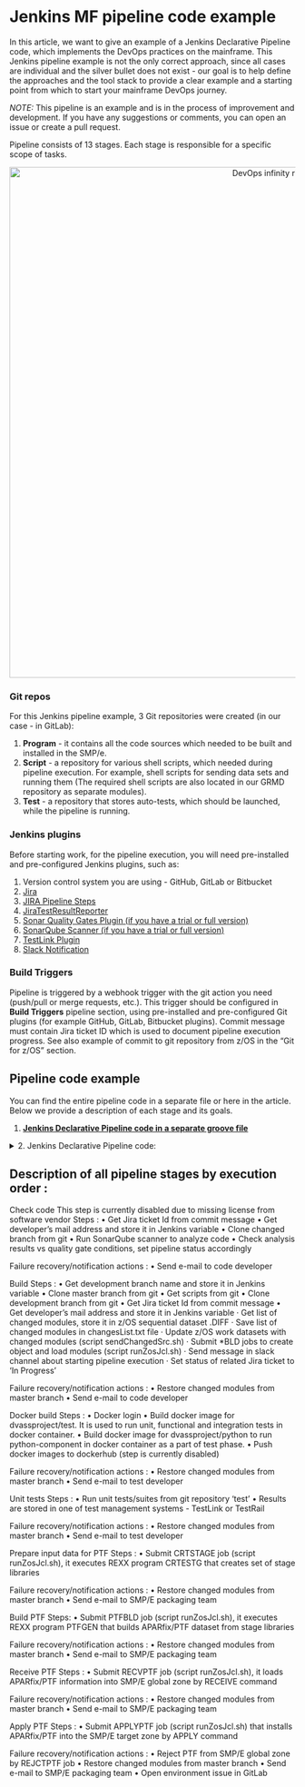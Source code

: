 
# Jenkins MF pipeline code example

In this article, we want to give an example of a Jenkins Declarative Pipeline code, which implements the DevOps practices on the mainframe.
This Jenkins pipeline example is not the only correct approach, since all cases are individual and the silver bullet does not exist - our goal is to help define the approaches and the tool stack to provide a clear example and a starting point from which to start your mainframe DevOps journey.

*NOTE:* This pipeline is an example and is in the process of improvement and development. If you have any suggestions or comments, you can open an issue or create a pull request.

Pipeline consists of 13 stages. Each stage is responsible for a specific scope of tasks.
<p align="center">
<img src="https://github.com/IBA-mainframe-dev/Global-Repository-for-Mainframe-Developers/blob/master/zOS%20System%20operating/images/mfarticleimages/Pipeline%20stages.png" width="900" alt="DevOps infinity ring">
</p>

### Git repos
For this Jenkins pipeline example, 3 Git repositories were created (in our case - in GitLab):
1) **Program** - it contains all the code sources which needed to be built and installed in the SMP/e.
2) **Script** - a repository for various shell scripts, which needed during pipeline execution. For example, shell scripts for sending data sets and running them (The required shell scripts are also located in our GRMD repository as separate modules).
3) **Test** - a repository that stores auto-tests, which should be launched, while the pipeline is running.

### Jenkins plugins
Before starting work, for the pipeline execution, you will need pre-installed and pre-configured Jenkins plugins, such as:
1. Version control system you are using - GitHub, GitLab or Bitbucket
2. [Jira](https://plugins.jenkins.io/jira/)
3. [JIRA Pipeline Steps](https://plugins.jenkins.io/jira-steps/)
4. [JiraTestResultReporter](https://plugins.jenkins.io/JiraTestResultReporter/)
5. [Sonar Quality Gates Plugin (if you have a trial or full version)](https://plugins.jenkins.io/sonar-quality-gates/)
6. [SonarQube Scanner (if you have a trial or full version)](https://plugins.jenkins.io/sonar/)
7. [TestLink Plugin](https://plugins.jenkins.io/testlink/)
8. [Slack Notification](https://plugins.jenkins.io/slack/)

### Build Triggers
Pipeline is triggered by a webhook trigger with the git action you need (push/pull or merge requests, etc.). This trigger should be configured in **Build Triggers** pipeline section, using pre-installed and pre-configured Git plugins (for example GitHub, GitLab, Bitbucket plugins).
Commit message must contain Jira ticket ID which is used to document pipeline execution progress. See also example of commit to git repository from z/OS in the “Git for z/OS” section.

## Pipeline code example
You can find the entire pipeline code in a separate file or here in the article. Below we provide a description of each stage and its goals.
1. [**Jenkins Declarative Pipeline code in a separate groove file**](https://github.com/IBA-mainframe-dev/Global-Repository-for-Mainframe-Developers/blob/master/zOS%20System%20operating/Mainframe%20automation%20solutions%20and%20best%20practices/Jenkins%20MF%20pipeline%20code%20example/mf_pipeline_example.groovy)

 
<details>
  <summary>2. Jenkins Declarative Pipeline code:</summary>
  
```
def emaildev = 'dvassproject@iba.by' 
def emailtest = 'dvassproject@iba.by'
def jiraSite = 'DVASS Jira'
def jiraID = 'DVASS-19'
def HLQ = 'DVASS.TESTPROG'
def JCLLIB = 'DVASS.TESTPROG.JCL'
def gitToken = '9_6pNnhVFKf2pbgEhUxf'
def envErrLabel = 'bug'
def gitRepId = '2767'
def json
def BRANCH = 'develop'
def STAGE

def transitionToDo = [
    transition: [
        id: '11'
        ]
    ]
    
def transitionInProgress = [
    transition: [
        id: '21'
        ]
    ]

def transitionDone = [
    transition: [
        id: '31'
        ]
    ]


pipeline {
   agent any
   
    stages {
    //   stage('Check code') {
    //         steps {
    //             script { STAGE=env.STAGE_NAME }
    //             git branch: 'develop', credentialsId: '5ca6df5c-fd7d-42b1-a0d1-dd8bf947ccd3', 
    //             url: 'https://git.icdc.io/dvass-project-group/program.git'
                
    //             script { emaildev = sh(returnStdout: true, script: 'git --no-pager show -s --format=\'%ae\'')   }
    //             echo "${emaildev}" 
                
    //             //script { jiraID = sh(returnStdout: true, script: 'git log -1 --pretty=%B | grep -o "DVASS-[0-9][0-9]*"').trim()  }
    //             //echo "${jiraID}"
                
    //             jiraAddComment idOrKey: "${jiraID}", comment: 'Jenkins Pipeline is started', site: "${jiraSite}"
                
    //             build 'Check code from Git'
    //               }
    //         post {
    //             success {
    //                 //sh 'echo successful'
    //                 jiraAddComment idOrKey: "${jiraID}", comment: 'Code check done', site: "${jiraSite}"
    //             }
    //             failure {
    //                 //sh 'echo failed'
    //                 jiraAddComment idOrKey: "${jiraID}", comment: 'Code check was not completed', site: "${jiraSite}"
                    
    //                 //mail to developer
    //                 emailext (
    //                 attachLog: true,
    //                 subject:"Code check failed",
    //                 body:"Code check was not completed. See attached pipeline log.",
    //                 to: "${emaildev}"
    //                 )
    //             }
    //         }
    //     }
        
      stage('Build') {
            steps {
                script { STAGE=env.STAGE_NAME }
                slackSend (color: '#FFFF00', message: "STARTED: Job '${env.JOB_NAME} [${env.BUILD_NUMBER}]' (${env.BUILD_URL})")
                
                //Get sources and scripts from GIT
                dir('master') {
                    git branch: 'zigi-master', credentialsId: '5ca6df5c-fd7d-42b1-a0d1-dd8bf947ccd3', 
                    url: 'https://git.icdc.io/dvass-project-group/program.git'
                }
                dir('script') {
                    git branch: 'master', credentialsId: '5ca6df5c-fd7d-42b1-a0d1-dd8bf947ccd3',
                    url: 'https://git.icdc.io/dvass-project-group/script.git'
                }
                
                //Copy scripts to the curent directory
                sh '''
                   cp $PWD/script/zOS/sendChangedSrc.sh sendChangedSrc.sh
                   cp $PWD/script/zOS/runZosJcl.sh runZosJcl.sh
                   cp $PWD/script/config/setBranch.sh setBranch.sh
                '''
                
                //Set branch in vardefs file
                sh  " ./setBranch.sh  ${env.gitlabSourceBranch}"
               
               //Get branch name from vardefs file
                 script { BRANCH = sh(returnStdout: true, 
                script: '''
                VAR_PATH="/$PWD/script/config/vardefs"
                . "$VAR_PATH"
                echo $developBranch
                ''').trim()  }
                
                git branch: "${BRANCH}", credentialsId: '5ca6df5c-fd7d-42b1-a0d1-dd8bf947ccd3', 
                url: 'https://git.icdc.io/dvass-project-group/program.git'
                
                script { emaildev = sh(returnStdout: true, script: 'git --no-pager show -s --format=\'%ae\'')   }
                echo "${emaildev}"  
                script { jiraID = sh(returnStdout: true, script: 'git log -1 --pretty=%B | grep -o "DVASS-[0-9][0-9]*"').trim()  }
                echo "${jiraID}"
         
                jiraTransitionIssue idOrKey: "${jiraID}", input: transitionInProgress, site: "${jiraSite}"
                jiraAddComment idOrKey: "${jiraID}", comment: 'Jenkins Pipeline is started', site: "${jiraSite}"
                
                //Send changed sources on z/OS
                sh  " ./sendChangedSrc.sh  ${HLQ}"
                
                //Run build JCLs - create object and load modules
                sh  " ./runZosJcl.sh  \'${JCLLIB}(ALLLIBS)\' alloclibs.log"
                sh  " ./runZosJcl.sh  \'${JCLLIB}(ASSEMBLD)\' assem_bld.log"
                sh  " ./runZosJcl.sh  \'${JCLLIB}(COBOLBLD)\' cobol_bld.log"
                sh  " ./runZosJcl.sh  \'${JCLLIB}(PLIBLD)\' pli_bld.log"
            }
            post{
                success {
                    jiraAddComment idOrKey: "${jiraID}", comment: 'Build stage completed successfully', site: "${jiraSite}"
                }
                failure {
                    jiraAddComment idOrKey: "${jiraID}", comment: 'Build stage failed', site: "${jiraSite}"
                    
                    //Restore changed modules from master branch
                    sh  " ./sendChangedSrc.sh  ${HLQ} restore "
                    
                    //mail to developer
                    emailext (
                    attachLog: true,
                    subject:"Build failed",
                    body:"Build stage failed. See attached pipeline log.",
                    to: "${emaildev}"
                    )
                }
            }
        }
        
      stage('Docker build') {
            steps {
                script { STAGE=env.STAGE_NAME }
                build job: 'Testing - Build docker image', parameters: [string(name: 'Branch_name', value: BRANCH)]
                  }
            post {
                success {
                    jiraAddComment idOrKey: "${jiraID}", comment: 'Docker build stage completed successfully', site: "${jiraSite}"
                }
                failure {
                    jiraAddComment idOrKey: "${jiraID}", comment: 'Docker build stage failed', site: "${jiraSite}"
                    
                    //Restore changed modules from master branch
                    sh  " ./sendChangedSrc.sh  ${HLQ} restore "
                    
                    //mail to developer
                    emailext (
                    attachLog: true,
                    subject:"Docker build failed",
                    body:"Docker build stage failed. See attached pipeline log.",
                    to: "${emaildev}"
                    )
                }
            }
        } 
        
      stage('Unit tests') {
            steps {
                script { STAGE=env.STAGE_NAME }
                // build 'Testing - Unit-tests'
                build job: 'Testing - Unit-tests', parameters: [string(name: 'Jira_issue', value: jiraID)]
            }
            post {
                success {
                    jiraAddComment idOrKey: "${jiraID}", comment: 'Unit tests completed successfully', site: "${jiraSite}"
                }
                unstable {
                    jiraAddComment idOrKey: "${jiraID}", comment: 'Unit tests failed', site: "${jiraSite}"
					
					//Restore changed modules from master branch
                    sh  " ./sendChangedSrc.sh  ${HLQ} restore "
                    
					//mail to developer
					emailext (
                    attachLog: true,
                    subject:"Unit tests failed",
                    body:"Unit tests failed. See attached pipeline log.",
                    to: "${emaildev}"
                    )
                }
                failure {
                    jiraAddComment idOrKey: "${jiraID}", comment: 'Unit tests failed', site: "${jiraSite}"
					
					//Restore changed modules from master branch
                    sh  " ./sendChangedSrc.sh  ${HLQ} restore "
                    
					//mail to developer
					emailext (
                    attachLog: true,
                    subject:"Unit tests failed",
                    body:"Unit tests failed. See attached pipeline log.",
                    to: "${emaildev}"
                    )
                }
                
            }
        }
      
      stage('Prepare input data for PTF') {
            steps {
                script { STAGE=env.STAGE_NAME }
                sh  " ./runZosJcl.sh  \'${JCLLIB}(CRTSTAGE)\' CRTSTAGE.log"
                  }
            post {
                success {
                    jiraAddComment idOrKey: "${jiraID}", comment: 'Input data for PTF is prepared successfully', site: "${jiraSite}"
                }
                failure {
                    jiraAddComment idOrKey: "${jiraID}", comment: 'Preparing input data for PTF failed', site: "${jiraSite}"
					
					//Restore changed modules from master branch
                    sh  " ./sendChangedSrc.sh  ${HLQ} restore "
					
					//mail to packaging team
					emailext (
                    attachLog: true,
                    subject:"Preparing input data for PTF failed",
                    body:"Preparing input data for PTF failed. See attached pipeline log.",
                    to: '$DEFAULT_RECIPIENTS'
                    )
                }
            }
        }
       
      stage('Build PTF') {
            steps {
                script { STAGE=env.STAGE_NAME }
                sh  " ./runZosJcl.sh  \'${JCLLIB}(PTFBLD)\' PTFBLD.log"
                  }
            post {
                success {
                    jiraAddComment idOrKey: "${jiraID}", comment: 'Build PTF completed successfully', site: "${jiraSite}"
                }
                failure {
                    jiraAddComment idOrKey: "${jiraID}", comment: 'Build PTF failed', site: "${jiraSite}"
					
					//Restore changed modules from master branch
                    sh  " ./sendChangedSrc.sh  ${HLQ} restore "
					
					//mail to packaging team
					emailext (
                    attachLog: true,
                    subject:"Build PTF failed",
                    body:"Build PTF failed. See attached pipeline log.",
                    to: '$DEFAULT_RECIPIENTS'
                    )
                }
            }
        }
        
      stage('Receive PTF') {
            steps {
                script { STAGE=env.STAGE_NAME }
                sh  " ./runZosJcl.sh  \'${JCLLIB}(RECVPTF)\' RECVPTF.log"
                  }
            post {
                success {
                    jiraAddComment idOrKey: "${jiraID}", comment: 'Receive PTF completed successfully', site: "${jiraSite}"
                }
                failure {
                    jiraAddComment idOrKey: "${jiraID}", comment: 'Receive PTF failed', site: "${jiraSite}"
					
					//Restore changed modules from master branch
                    sh  " ./sendChangedSrc.sh  ${HLQ} restore "
                    
					//mail to packaging team
					emailext (
                    attachLog: true,
                    subject:"Receive PTF failed",
                    body:"Receive PTF failed. See attached pipeline log.",
                    to: '$DEFAULT_RECIPIENTS'
                    )
                }
            }
        }
      
      stage('Apply PTF') {
            steps {
                script { STAGE=env.STAGE_NAME }
                sh  " ./runZosJcl.sh  \'${JCLLIB}(APPLYPTF)\' APPLYPTF.log"
                  }
            post {
                success {
                    jiraAddComment idOrKey: "${jiraID}", comment: 'Apply PTF completed successfully', site: "${jiraSite}"
                }
                failure {
                    jiraAddComment idOrKey: "${jiraID}", comment: 'Apply PTF failed', site: "${jiraSite}"
                    
                    //Reject PTF to clean up the global zone and SMP/E datasets
                    sh  " ./runZosJcl.sh  \'${JCLLIB}(REJCTPTF)\' REJCTPTF.log"
                    
                    //Restore changed modules from master branch
                    sh  " ./sendChangedSrc.sh  ${HLQ} restore "
                    
                    script {
                        json = "{\"title\": \"Problem while ${STAGE}\", \"description\": \"step ${STAGE} failed, please check environment\", \"labels\": \"${envErrLabel}\"}"
                        openBug = sh(returnStdout: true, script: "curl -X POST --header \"PRIVATE-TOKEN: ${gitToken}\" --header \"Content-Type: application/json\" -d '${json}' \"https://git.icdc.io/api/v4/projects/${gitRepId}/issues\"")
                    }
                    
                    //mail to packaging team
                    emailext (
                    attachLog: true,
                    subject:"Apply PTF failed",
                    body:"Apply PTF failed. See attached pipeline log.",
                    to: '$DEFAULT_RECIPIENTS'
                    )
                }
            }
        } 
      
      stage('Functional tests') {
            steps {
                script { STAGE=env.STAGE_NAME }
                // build 'Testing - Functional-tests'
                build job: 'Testing - Functional-tests', parameters: [string(name: 'Jira_issue', value: jiraID)]
            }
            post {
                success {
                    jiraAddComment idOrKey: "${jiraID}", comment: 'Functional tests completed successfully', site: "${jiraSite}"
                }
                unstable {
                    jiraAddComment idOrKey: "${jiraID}", comment: 'Functional tests failed', site: "${jiraSite}"

                    //Restore and reject PTF to clean up the target, global zones and SMP/E datasets 
                    sh  " ./runZosJcl.sh  \'${JCLLIB}(RESTRPTF)\' RESTRPTF.log"
                    sh  " ./runZosJcl.sh  \'${JCLLIB}(REJCTPTF)\' REJCTPTF.log"
                    
                    //Restore changed modules from master branch
                    sh  " ./sendChangedSrc.sh  ${HLQ} restore "
                    
                    //mail to tester
					emailext (
                    attachLog: true,
                    subject:"Functional tests failed",
                    body:"Functional tests failed. See attached pipeline log.",
                    to: "${emailtest}"
                    )
                }
                failure {
                    jiraAddComment idOrKey: "${jiraID}", comment: 'Functional tests failed', site: "${jiraSite}"

                    //Restore and reject PTF to clean up the target, global zones and SMP/E datasets 
                    sh  " ./runZosJcl.sh  \'${JCLLIB}(RESTRPTF)\' RESTRPTF.log"
                    sh  " ./runZosJcl.sh  \'${JCLLIB}(REJCTPTF)\' REJCTPTF.log"
                    
                    //Restore changed modules from master branch
                    sh  " ./sendChangedSrc.sh  ${HLQ} restore "
                    
                    //mail to tester
					emailext (
                    attachLog: true,
                    subject:"Functional tests failed",
                    body:"Functional tests failed. See attached pipeline log.",
                    to: "${emailtest}"
                    )
                }
            }
        }
        
      stage('Apply on other env') {
            steps {
                script { STAGE=env.STAGE_NAME }
                sh  " ./runZosJcl.sh  \'${JCLLIB}(SENDLIBS)\' SENDLIBS.log"
                  }
            post {
                success {
                    jiraAddComment idOrKey: "${jiraID}", comment: 'Apply on other env completed successfully', site: "${jiraSite}"
                }
                failure {
                    jiraAddComment idOrKey: "${jiraID}", comment: 'Apply on other env failed', site: "${jiraSite}"
                    
                    //Restore and reject PTF to clean up the target, global zones and SMP/E datasets 
                    sh  " ./runZosJcl.sh  \'${JCLLIB}(RESTRPTF)\' RESTRPTF.log"
                    sh  " ./runZosJcl.sh  \'${JCLLIB}(REJCTPTF)\' REJCTPTF.log"

                    //Restore changed modules from master branch
                    sh  " ./sendChangedSrc.sh  ${HLQ} restore "
                    
                    script {
                        json = "{\"title\": \"Problem while ${STAGE}\", \"description\": \"step ${STAGE} failed, please check environment\", \"labels\": \"${envErrLabel}\"}"
                        openBug = sh(returnStdout: true, script: "curl -X POST --header \"PRIVATE-TOKEN: ${gitToken}\" --header \"Content-Type: application/json\" -d '${json}' \"https://git.icdc.io/api/v4/projects/${gitRepId}/issues\"")
                    }
                    
                    //mail to env team
                    emailext (
                    attachLog: true,
                    subject:"Apply on other env failed",
                    body:"Apply on other env failed. See attached pipeline log. Fix the error and restart pipeline from this stage.",
                    to: '$DEFAULT_RECIPIENTS'
                    )
                }
            }
        }

      stage('Regression and other tests') {
            steps {
                  script { STAGE=env.STAGE_NAME }
                //   build 'Testing - Integrational-tests'
                  build job: 'Testing - Integrational-tests', parameters: [string(name: 'Jira_issue', value: jiraID)]
            }
            post {
                success {
                    jiraAddComment idOrKey: "${jiraID}", comment: 'Regression tests completed successfully', site: "${jiraSite}"
                } 
                unstable {
                    jiraAddComment idOrKey: "${jiraID}", comment: 'Regression tests failed', site: "${jiraSite}"
                    
                    //Restore and reject PTF to clean up the target, global zones and SMP/E datasets 
                    sh  " ./runZosJcl.sh  \'${JCLLIB}(RESTRPTF)\' RESTRPTF.log"
                    sh  " ./runZosJcl.sh  \'${JCLLIB}(REJCTPTF)\' REJCTPTF.log"

                    //Restore changed modules from master branch
                    sh  " ./sendChangedSrc.sh  ${HLQ} restore "
                    
                    //mail to tester
					emailext (
                    attachLog: true,
                    subject:"Regression tests failed",
                    body:"Regression tests failed. See attached pipeline log.",
                    to: "${emailtest}"
                    )
                }
                failure {
                    jiraAddComment idOrKey: "${jiraID}", comment: 'Regression tests failed', site: "${jiraSite}"
                    
                    //Restore and reject PTF to clean up the target, global zones and SMP/E datasets 
                    sh  " ./runZosJcl.sh  \'${JCLLIB}(RESTRPTF)\' RESTRPTF.log"
                    sh  " ./runZosJcl.sh  \'${JCLLIB}(REJCTPTF)\' REJCTPTF.log"

                    //Restore changed modules from master branch
                    sh  " ./sendChangedSrc.sh  ${HLQ} restore "
                    
                    //mail to tester
					emailext (
                    attachLog: true,
                    subject:"Regression tests failed",
                    body:"Regression tests failed. See attached pipeline log.",
                    to: "${emailtest}"
                    )
                }
            }
        }
     
      stage('Accept PTF') {
            steps {
                  script { STAGE=env.STAGE_NAME }
                  sh  " ./runZosJcl.sh  \'${JCLLIB}(ACCPTPTF)\' ACCPTPTF.log"
                  }
            post {
                success {
                    jiraAddComment idOrKey: "${jiraID}", comment: 'Accept PTF completed successfully. Changes can be merged.', site: "${jiraSite}"
                }
                failure {
                    jiraAddComment idOrKey: "${jiraID}", comment: 'Accept PTF failed', site: "${jiraSite}"
                
                    script {
                        json = "{\"title\": \"Problem while ${STAGE}\", \"description\": \"step ${STAGE} failed, please check environment\", \"labels\": \"${envErrLabel}\"}"
                        openBug = sh(returnStdout: true, script: "curl -X POST --header \"PRIVATE-TOKEN: ${gitToken}\" --header \"Content-Type: application/json\" -d '${json}' \"https://git.icdc.io/api/v4/projects/${gitRepId}/issues\"")
                    }
                    
                    //mail to tester/dev responsible for smp/e env
                    emailext (
                    attachLog: true,
                    subject:"Accept PTF failed",
                    body:"Accept PTF failed. See attached pipeline log.",
                    to: '$DEFAULT_RECIPIENTS'
                    )
                }
            }
        }   
        
      stage('Reporting') {
            steps {
            script { STAGE=env.STAGE_NAME }
            jiraAddComment idOrKey: "${jiraID}", comment: 'Add list of changed modules: changesList.txt', site: "${jiraSite}"  
            jiraUploadAttachment idOrKey: "${jiraID}", site: "${jiraSite}", file: 'changesList.txt'
            
            dir('script') {
                   git branch: 'master', credentialsId: '5ca6df5c-fd7d-42b1-a0d1-dd8bf947ccd3',
                   url: 'https://git.icdc.io/dvass-project-group/script.git'
                } 
            sh '''
                cp $PWD/script/Jira/attachPTFdocs/attachPTFdocs.sh  attachPTFdocs.sh 
            '''
            withCredentials([usernamePassword(credentialsId: '5ca6df5c-fd7d-42b1-a0d1-dd8bf947ccd3', usernameVariable: 'USERNAME', passwordVariable: 'PASSWORD')]) {
                sh  " ./attachPTFdocs.sh ${jiraID} ${BASE_JIRA_URL} $USERNAME $PASSWORD"
                }
            }
            post{
                success {
                    jiraAddComment idOrKey: "${jiraID}", comment: 'Reporting stage completed successfully. Pipeline finished successfully.', site: "${jiraSite}"
                }
                failure {
                    jiraAddComment idOrKey: "${jiraID}", comment: 'Reporting stage failed', site: "${jiraSite}"
                    
                    //mail to developer
                    emailext (
                    attachLog: true,
                    subject:"Reporting failed",
                    body:"Reporting stage failed. See attached pipeline log.",
                    to: "${emaildev}"
                    )
                }
            }
        }
      
   }
    post {
           success{
                slackSend (color: '#00FF00', message: "SUCCESSFUL: Job '${env.JOB_NAME} [${env.BUILD_NUMBER}]' (${env.BUILD_URL})")
                jiraTransitionIssue idOrKey: "${jiraID}", input: transitionDone, site: "${jiraSite}"
            }
           unstable {
                slackSend (color: '#FF0000', message: "Failed stage name: ${STAGE}")
                jiraTransitionIssue idOrKey: "${jiraID}", input: transitionToDo, site: "${jiraSite}"
            }
            failure {
                slackSend (color: '#FF0000', message: "Failed stage name: ${STAGE}")
                jiraTransitionIssue idOrKey: "${jiraID}", input: transitionToDo, site: "${jiraSite}"
            }
    }
}
```

</details>

## Description of all pipeline stages by execution order :

Check code
This step is currently disabled due to missing license from software vendor
Steps :
•	Get Jira ticket Id from commit message
•	Get developer’s mail address and store it in Jenkins variable
•	Clone changed branch from git
•	Run SonarQube scanner to analyze code
•	Check analysis results vs quality gate conditions, set pipeline status accordingly

Failure recovery/notification actions :
•	Send e-mail to code developer


Build
Steps :
•	Get development branch name and store it in Jenkins variable
•	Clone master branch from git
•	Get scripts from git
•	Clone development branch from git
•	Get Jira ticket Id from commit message
•	Get developer’s mail address and store it in Jenkins variable
·	Get list of changed modules, store it in z/OS sequential dataset <project HLQ>.DIFF 
·	Save list of changed modules in changesList.txt file
·	Update z/OS work datasets with changed modules (script sendChangedSrc.sh)
·	Submit *BLD jobs to create object and load modules (script runZosJcl.sh)
·	Send message in slack channel about starting pipeline execution
·	Set status of related Jira ticket to ‘In Progress’

Failure recovery/notification actions :
•	Restore changed modules from master branch
•	Send e-mail to code developer

Docker build
Steps :
•		Docker login
•	Build docker image for dvassproject/test. It is used to run unit, functional and integration tests in docker container.
•	Build docker image for dvassproject/python to run python-component in docker container as a part of test phase.
•	Push docker images to dockerhub (step is currently disabled)

Failure recovery/notification actions :
•	Restore changed modules from master branch
•	Send e-mail to test developer

Unit tests
Steps :
•	Run unit tests/suites from git repository ‘test’
•	Results are stored in one of test management systems - TestLink or TestRail

Failure recovery/notification actions :
•	Restore changed modules from master branch
•	Send e-mail to test developer

Prepare input data for PTF
Steps :
•	Submit CRTSTAGE job (script runZosJcl.sh), it executes  REXX program CRTESTG that creates set of stage libraries

Failure recovery/notification actions :
•	Restore changed modules from master branch
•	Send e-mail to SMP/E packaging team

Build PTF
Steps:
•		Submit PTFBLD job (script runZosJcl.sh), it executes REXX program PTFGEN that builds APARfix/PTF dataset from stage libraries

Failure recovery/notification actions :
•	Restore changed modules from master branch
•	Send e-mail to SMP/E packaging team

Receive PTF
Steps :
•		Submit RECVPTF job (script runZosJcl.sh), it loads APARfix/PTF information into SMP/E global zone by RECEIVE command

Failure recovery/notification actions :
•	Restore changed modules from master branch
•	Send e-mail to SMP/E packaging team



Apply PTF
Steps :
•	Submit APPLYPTF job (script runZosJcl.sh) that installs APARfix/PTF into the SMP/E target zone by APPLY command

Failure recovery/notification actions :
•	Reject PTF from SMP/E global zone by REJCTPTF job 
•	Restore changed modules from master branch
•	Send e-mail to SMP/E packaging team
•	Open environment issue in GitLab
